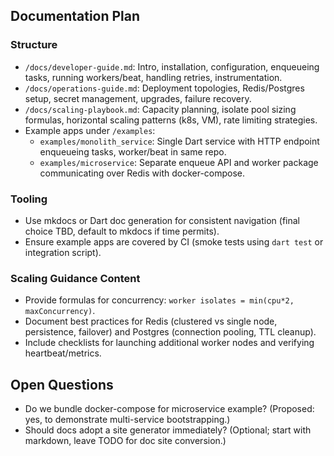 ## Documentation Plan

### Structure
- `/docs/developer-guide.md`: Intro, installation, configuration, enqueueing tasks, running workers/beat, handling retries, instrumentation.
- `/docs/operations-guide.md`: Deployment topologies, Redis/Postgres setup, secret management, upgrades, failure recovery.
- `/docs/scaling-playbook.md`: Capacity planning, isolate pool sizing formulas, horizontal scaling patterns (k8s, VM), rate limiting strategies.
- Example apps under `/examples`:
  - `examples/monolith_service`: Single Dart service with HTTP endpoint enqueueing tasks, worker/beat in same repo.
  - `examples/microservice`: Separate enqueue API and worker package communicating over Redis with docker-compose.

### Tooling
- Use mkdocs or Dart doc generation for consistent navigation (final choice TBD, default to mkdocs if time permits).
- Ensure example apps are covered by CI (smoke tests using `dart test` or integration script).

### Scaling Guidance Content
- Provide formulas for concurrency: `worker isolates = min(cpu*2, maxConcurrency)`.
- Document best practices for Redis (clustered vs single node, persistence, failover) and Postgres (connection pooling, TTL cleanup).
- Include checklists for launching additional worker nodes and verifying heartbeat/metrics.

## Open Questions
- Do we bundle docker-compose for microservice example? (Proposed: yes, to demonstrate multi-service bootstrapping.)
- Should docs adopt a site generator immediately? (Optional; start with markdown, leave TODO for doc site conversion.)
